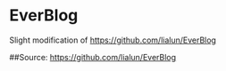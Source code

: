 # EverBlog
Slight modification of https://github.com/lialun/EverBlog 

##Source:
https://github.com/lialun/EverBlog

